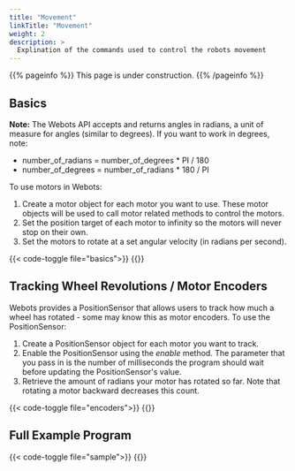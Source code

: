 ```yaml
---
title: "Movement"
linkTitle: "Movement"
weight: 2
description: >
  Explination of the commands used to control the robots movement
---
```


{{% pageinfo %}}
This page is under construction.
{{% /pageinfo %}}

## Basics

**Note:** The Webots API accepts and returns angles in radians, a unit of measure for angles (similar to degrees). If you 
want to work in degrees, note:
* number_of_radians = number_of_degrees * PI / 180
* number_of_degrees = number_of_radians * 180 / PI

To use motors in Webots:
1. Create a motor object for each motor you want to use. These motor objects will be used to call motor related methods 
to control the motors.
2. Set the position target of each motor to infinity so the motors will never stop on their own.
3. Set the motors to rotate at a set angular velocity (in radians per second).

{{< code-toggle file="basics">}}
{{</code-toggle>}}

## Tracking Wheel Revolutions / Motor Encoders

Webots provides a PositionSensor that allows users to track how much a wheel has rotated - some may know this as motor 
encoders. To use the PositionSensor:
1. Create a PositionSensor object for each motor you want to track.
2. Enable the PositionSensor using the *enable* method. The parameter that you pass in is the number of milliseconds the program should wait before updating the PositionSensor's value.
3. Retrieve the amount of radians your motor has rotated so far. Note that rotating a motor backward decreases this count.

{{< code-toggle file="encoders">}}
{{</code-toggle>}}

## Full Example Program

{{< code-toggle file="sample">}}
{{</code-toggle>}}